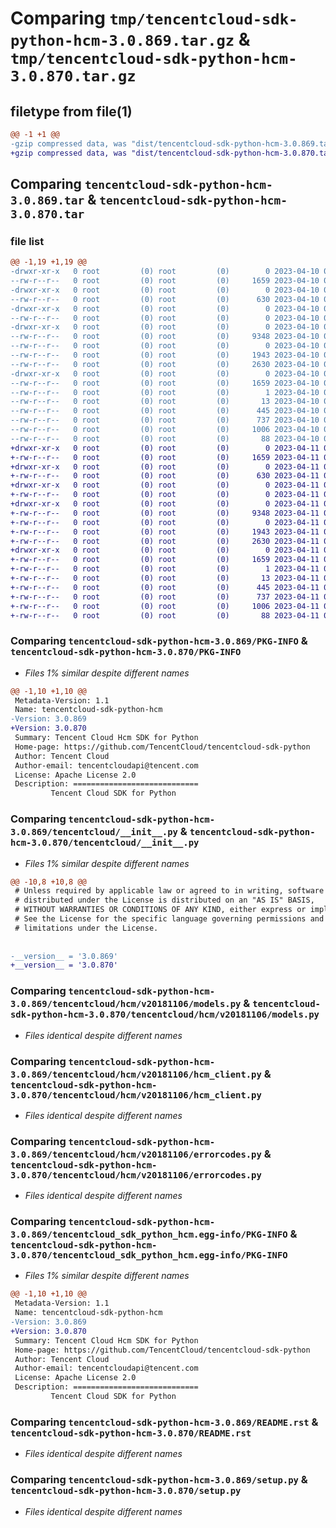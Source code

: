 # Comparing `tmp/tencentcloud-sdk-python-hcm-3.0.869.tar.gz` & `tmp/tencentcloud-sdk-python-hcm-3.0.870.tar.gz`

## filetype from file(1)

```diff
@@ -1 +1 @@
-gzip compressed data, was "dist/tencentcloud-sdk-python-hcm-3.0.869.tar", last modified: Mon Apr 10 03:06:46 2023, max compression
+gzip compressed data, was "dist/tencentcloud-sdk-python-hcm-3.0.870.tar", last modified: Tue Apr 11 03:40:06 2023, max compression
```

## Comparing `tencentcloud-sdk-python-hcm-3.0.869.tar` & `tencentcloud-sdk-python-hcm-3.0.870.tar`

### file list

```diff
@@ -1,19 +1,19 @@
-drwxr-xr-x   0 root         (0) root         (0)        0 2023-04-10 03:06:46.000000 tencentcloud-sdk-python-hcm-3.0.869/
--rw-r--r--   0 root         (0) root         (0)     1659 2023-04-10 03:06:46.000000 tencentcloud-sdk-python-hcm-3.0.869/PKG-INFO
-drwxr-xr-x   0 root         (0) root         (0)        0 2023-04-10 03:06:46.000000 tencentcloud-sdk-python-hcm-3.0.869/tencentcloud/
--rw-r--r--   0 root         (0) root         (0)      630 2023-04-10 03:06:46.000000 tencentcloud-sdk-python-hcm-3.0.869/tencentcloud/__init__.py
-drwxr-xr-x   0 root         (0) root         (0)        0 2023-04-10 03:06:46.000000 tencentcloud-sdk-python-hcm-3.0.869/tencentcloud/hcm/
--rw-r--r--   0 root         (0) root         (0)        0 2023-04-10 03:06:46.000000 tencentcloud-sdk-python-hcm-3.0.869/tencentcloud/hcm/__init__.py
-drwxr-xr-x   0 root         (0) root         (0)        0 2023-04-10 03:06:46.000000 tencentcloud-sdk-python-hcm-3.0.869/tencentcloud/hcm/v20181106/
--rw-r--r--   0 root         (0) root         (0)     9348 2023-04-10 03:06:46.000000 tencentcloud-sdk-python-hcm-3.0.869/tencentcloud/hcm/v20181106/models.py
--rw-r--r--   0 root         (0) root         (0)        0 2023-04-10 03:06:46.000000 tencentcloud-sdk-python-hcm-3.0.869/tencentcloud/hcm/v20181106/__init__.py
--rw-r--r--   0 root         (0) root         (0)     1943 2023-04-10 03:06:46.000000 tencentcloud-sdk-python-hcm-3.0.869/tencentcloud/hcm/v20181106/hcm_client.py
--rw-r--r--   0 root         (0) root         (0)     2630 2023-04-10 03:06:46.000000 tencentcloud-sdk-python-hcm-3.0.869/tencentcloud/hcm/v20181106/errorcodes.py
-drwxr-xr-x   0 root         (0) root         (0)        0 2023-04-10 03:06:46.000000 tencentcloud-sdk-python-hcm-3.0.869/tencentcloud_sdk_python_hcm.egg-info/
--rw-r--r--   0 root         (0) root         (0)     1659 2023-04-10 03:06:46.000000 tencentcloud-sdk-python-hcm-3.0.869/tencentcloud_sdk_python_hcm.egg-info/PKG-INFO
--rw-r--r--   0 root         (0) root         (0)        1 2023-04-10 03:06:46.000000 tencentcloud-sdk-python-hcm-3.0.869/tencentcloud_sdk_python_hcm.egg-info/dependency_links.txt
--rw-r--r--   0 root         (0) root         (0)       13 2023-04-10 03:06:46.000000 tencentcloud-sdk-python-hcm-3.0.869/tencentcloud_sdk_python_hcm.egg-info/top_level.txt
--rw-r--r--   0 root         (0) root         (0)      445 2023-04-10 03:06:46.000000 tencentcloud-sdk-python-hcm-3.0.869/tencentcloud_sdk_python_hcm.egg-info/SOURCES.txt
--rw-r--r--   0 root         (0) root         (0)      737 2023-04-10 03:06:46.000000 tencentcloud-sdk-python-hcm-3.0.869/README.rst
--rw-r--r--   0 root         (0) root         (0)     1006 2023-04-10 03:06:46.000000 tencentcloud-sdk-python-hcm-3.0.869/setup.py
--rw-r--r--   0 root         (0) root         (0)       88 2023-04-10 03:06:46.000000 tencentcloud-sdk-python-hcm-3.0.869/setup.cfg
+drwxr-xr-x   0 root         (0) root         (0)        0 2023-04-11 03:40:06.000000 tencentcloud-sdk-python-hcm-3.0.870/
+-rw-r--r--   0 root         (0) root         (0)     1659 2023-04-11 03:40:06.000000 tencentcloud-sdk-python-hcm-3.0.870/PKG-INFO
+drwxr-xr-x   0 root         (0) root         (0)        0 2023-04-11 03:40:06.000000 tencentcloud-sdk-python-hcm-3.0.870/tencentcloud/
+-rw-r--r--   0 root         (0) root         (0)      630 2023-04-11 03:40:06.000000 tencentcloud-sdk-python-hcm-3.0.870/tencentcloud/__init__.py
+drwxr-xr-x   0 root         (0) root         (0)        0 2023-04-11 03:40:06.000000 tencentcloud-sdk-python-hcm-3.0.870/tencentcloud/hcm/
+-rw-r--r--   0 root         (0) root         (0)        0 2023-04-11 03:40:06.000000 tencentcloud-sdk-python-hcm-3.0.870/tencentcloud/hcm/__init__.py
+drwxr-xr-x   0 root         (0) root         (0)        0 2023-04-11 03:40:06.000000 tencentcloud-sdk-python-hcm-3.0.870/tencentcloud/hcm/v20181106/
+-rw-r--r--   0 root         (0) root         (0)     9348 2023-04-11 03:40:06.000000 tencentcloud-sdk-python-hcm-3.0.870/tencentcloud/hcm/v20181106/models.py
+-rw-r--r--   0 root         (0) root         (0)        0 2023-04-11 03:40:06.000000 tencentcloud-sdk-python-hcm-3.0.870/tencentcloud/hcm/v20181106/__init__.py
+-rw-r--r--   0 root         (0) root         (0)     1943 2023-04-11 03:40:06.000000 tencentcloud-sdk-python-hcm-3.0.870/tencentcloud/hcm/v20181106/hcm_client.py
+-rw-r--r--   0 root         (0) root         (0)     2630 2023-04-11 03:40:06.000000 tencentcloud-sdk-python-hcm-3.0.870/tencentcloud/hcm/v20181106/errorcodes.py
+drwxr-xr-x   0 root         (0) root         (0)        0 2023-04-11 03:40:06.000000 tencentcloud-sdk-python-hcm-3.0.870/tencentcloud_sdk_python_hcm.egg-info/
+-rw-r--r--   0 root         (0) root         (0)     1659 2023-04-11 03:40:06.000000 tencentcloud-sdk-python-hcm-3.0.870/tencentcloud_sdk_python_hcm.egg-info/PKG-INFO
+-rw-r--r--   0 root         (0) root         (0)        1 2023-04-11 03:40:06.000000 tencentcloud-sdk-python-hcm-3.0.870/tencentcloud_sdk_python_hcm.egg-info/dependency_links.txt
+-rw-r--r--   0 root         (0) root         (0)       13 2023-04-11 03:40:06.000000 tencentcloud-sdk-python-hcm-3.0.870/tencentcloud_sdk_python_hcm.egg-info/top_level.txt
+-rw-r--r--   0 root         (0) root         (0)      445 2023-04-11 03:40:06.000000 tencentcloud-sdk-python-hcm-3.0.870/tencentcloud_sdk_python_hcm.egg-info/SOURCES.txt
+-rw-r--r--   0 root         (0) root         (0)      737 2023-04-11 03:40:06.000000 tencentcloud-sdk-python-hcm-3.0.870/README.rst
+-rw-r--r--   0 root         (0) root         (0)     1006 2023-04-11 03:40:06.000000 tencentcloud-sdk-python-hcm-3.0.870/setup.py
+-rw-r--r--   0 root         (0) root         (0)       88 2023-04-11 03:40:06.000000 tencentcloud-sdk-python-hcm-3.0.870/setup.cfg
```

### Comparing `tencentcloud-sdk-python-hcm-3.0.869/PKG-INFO` & `tencentcloud-sdk-python-hcm-3.0.870/PKG-INFO`

 * *Files 1% similar despite different names*

```diff
@@ -1,10 +1,10 @@
 Metadata-Version: 1.1
 Name: tencentcloud-sdk-python-hcm
-Version: 3.0.869
+Version: 3.0.870
 Summary: Tencent Cloud Hcm SDK for Python
 Home-page: https://github.com/TencentCloud/tencentcloud-sdk-python
 Author: Tencent Cloud
 Author-email: tencentcloudapi@tencent.com
 License: Apache License 2.0
 Description: ============================
         Tencent Cloud SDK for Python
```

### Comparing `tencentcloud-sdk-python-hcm-3.0.869/tencentcloud/__init__.py` & `tencentcloud-sdk-python-hcm-3.0.870/tencentcloud/__init__.py`

 * *Files 1% similar despite different names*

```diff
@@ -10,8 +10,8 @@
 # Unless required by applicable law or agreed to in writing, software
 # distributed under the License is distributed on an "AS IS" BASIS,
 # WITHOUT WARRANTIES OR CONDITIONS OF ANY KIND, either express or implied.
 # See the License for the specific language governing permissions and
 # limitations under the License.
 
 
-__version__ = '3.0.869'
+__version__ = '3.0.870'
```

### Comparing `tencentcloud-sdk-python-hcm-3.0.869/tencentcloud/hcm/v20181106/models.py` & `tencentcloud-sdk-python-hcm-3.0.870/tencentcloud/hcm/v20181106/models.py`

 * *Files identical despite different names*

### Comparing `tencentcloud-sdk-python-hcm-3.0.869/tencentcloud/hcm/v20181106/hcm_client.py` & `tencentcloud-sdk-python-hcm-3.0.870/tencentcloud/hcm/v20181106/hcm_client.py`

 * *Files identical despite different names*

### Comparing `tencentcloud-sdk-python-hcm-3.0.869/tencentcloud/hcm/v20181106/errorcodes.py` & `tencentcloud-sdk-python-hcm-3.0.870/tencentcloud/hcm/v20181106/errorcodes.py`

 * *Files identical despite different names*

### Comparing `tencentcloud-sdk-python-hcm-3.0.869/tencentcloud_sdk_python_hcm.egg-info/PKG-INFO` & `tencentcloud-sdk-python-hcm-3.0.870/tencentcloud_sdk_python_hcm.egg-info/PKG-INFO`

 * *Files 1% similar despite different names*

```diff
@@ -1,10 +1,10 @@
 Metadata-Version: 1.1
 Name: tencentcloud-sdk-python-hcm
-Version: 3.0.869
+Version: 3.0.870
 Summary: Tencent Cloud Hcm SDK for Python
 Home-page: https://github.com/TencentCloud/tencentcloud-sdk-python
 Author: Tencent Cloud
 Author-email: tencentcloudapi@tencent.com
 License: Apache License 2.0
 Description: ============================
         Tencent Cloud SDK for Python
```

### Comparing `tencentcloud-sdk-python-hcm-3.0.869/README.rst` & `tencentcloud-sdk-python-hcm-3.0.870/README.rst`

 * *Files identical despite different names*

### Comparing `tencentcloud-sdk-python-hcm-3.0.869/setup.py` & `tencentcloud-sdk-python-hcm-3.0.870/setup.py`

 * *Files identical despite different names*


